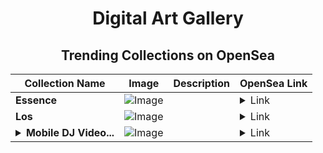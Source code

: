 <div align="center">

# Digital Art Gallery

## Trending Collections on OpenSea

| Collection Name                       | Image                                                                                     | Description                       | OpenSea Link                                                                                          |
|---------------------------------------|-------------------------------------------------------------------------------------------|-----------------------------------|--------------------------------------------------------------------------------------------------------|
| **Essence** | ![Image](https://i.seadn.io/s/raw/files/a45d2451404f7ae7b4c4b7e6fc4fc355.jpg?w=500&auto=format?w=200&auto=format) |  | <details><summary>Link</summary>[Essence](https://opensea.io/collection/essence-53)</details> |
| **Los** | ![Image](https://i.seadn.io/s/raw/files/1ea9fc410448be4706528b83dd4d6c86.jpg?w=500&auto=format?w=200&auto=format) |  | <details><summary>Link</summary>[Los](https://opensea.io/collection/los-21)</details> |
| **<details><summary>Mobile DJ Video...</summary>Mobile DJ Videos</details>** | ![Image](https://i.seadn.io/s/raw/files/cfb366fe34b45297b3df7e98bd796e47.png?w=500&auto=format?w=200&auto=format) |  | <details><summary>Link</summary>[Mobile DJ Videos](https://opensea.io/collection/mobile-dj-videos)</details> |

</div>
